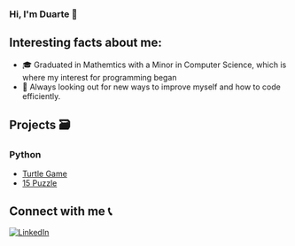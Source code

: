 <!--
**duartepinto555/duartepinto555** is a ✨ _special_ ✨ repository because its `README.md` (this file) appears on your GitHub profile.

Here are some ideas to get you started:

- 🔭 I’m currently working on ...
- 🌱 I’m currently learning ...
- 👯 I’m looking to collaborate on ...
- 🤔 I’m looking for help with ...
- 💬 Ask me about ...
- 📫 How to reach me: ...
- 😄 Pronouns: ...
- ⚡ Fun fact: ...
-->

### Hi, I'm Duarte 👋



## Interesting facts about me:
- 🎓 Graduated in Mathemtics with a Minor in Computer Science, which is where my interest for programming began
- 🔭 Always looking out for new ways to improve myself and how to code efficiently.


## Projects 🗃


### Python
-   [Turtle Game](https://github.com/duartepinto555/turtle_game)
-   [15 Puzzle](https://github.com/duartepinto555/15puzzle)


<!-- ### C
-   [Computer Labs 2 (Classic game "Rastros")](https://github.com/NopeGuy/LI2-1920)
-   [Computer Labs 3 (Parser and data management)](https://github.com/NopeGuy/LI3-2223)
-   [Operating Systems Project](https://github.com/NopeGuy/SO2223)


### Java
-   [Best Text Based Football Manager Ever™](https://github.com/NopeGuy/project-poo-2021)
-   [Vintade knockoff store (Vintage)](https://github.com/NopeGuy/POO-2223)


## Exercises 📄
-   [Exercises and Exams P.F.](https://github.com/NopeGuy/University-WorkSheets/tree/main/1%C2%BA%20Ano/PF)
-   [Exercises P.I.](https://github.com/NopeGuy/University-WorkSheets/tree/main/1%C2%BA%20Ano/PI)
-   [Exercises P.O.O.](https://github.com/NopeGuy/University-WorkSheets/tree/main/2%C2%BA%20Ano/POO)
-   [Exercises S.O.](https://github.com/NopeGuy/University-WorkSheets/tree/main/2%C2%BA%20Ano/SO)
-   [Exercises I.O.](https://github.com/NopeGuy/University-WorkSheets/tree/main/2%C2%BA%20Ano/IO)
-   [Exercises B.D.](https://github.com/NopeGuy/University-WorkSheets/tree/main/2%C2%BA%20Ano/BD) -->


## Connect with me 📞


[![LinkedIn](https://img.shields.io/badge/LinkedIn-0077B5?style=for-the-badge&logo=linkedin&logoColor=white)](https://www.linkedin.com/in/duarte-pinto-8059521a2/)
